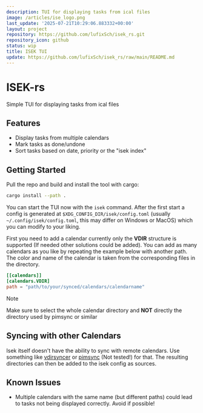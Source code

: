 ```yaml
---
description: TUI for displaying tasks from ical files
image: /articles/ise_logo.png
last_update: '2025-07-21T10:29:06.883332+00:00'
layout: project
repository: https://github.com/lufixSch/isek_rs.git
repository_icon: github
status: wip
title: ISEK TUI
update: https://github.com/lufixSch/isek_rs/raw/main/README.md
---
```


# ISEK-rs

Simple TUI for displaying tasks from ical files

## Features

- Display tasks from multiple calendars
- Mark tasks as done/undone
- Sort tasks based on date, priority or the "isek index"

## Getting Started

Pull the repo and build and install the tool with cargo:

```bash
cargo install --path .
```

You can start the TUI now with the `isek` command. After the first start a config is generated at `$XDG_CONFIG_DIR/isek/config.toml` (usually `~/.config/isek/config.toml`, this may differ on Windows or MacOS) which you can modify to your liking.

First you need to add a calendar currently only the **VDIR** structure is supported (If needed other solutions could be added). You can add as many calendars as you like by repeating the example below with another path. The color and name of the calendar is taken from the corresponding files in the directory.

```toml
[[calendars]]
[calendars.VDIR]
path = "path/to/your/synced/calendars/calendarname"
```

> [!NOTE]
> Make sure to select the whole calendar directory and **NOT** directly the directory used by pimsync or similar

## Syncing with other Calendars

Isek itself doesn't have the ability to sync with remote calendars. Use something like [vdirsyncer](https://vdirsyncer.pimutils.org/en/stable/index.html) or [pimsync](https://git.sr.ht/~whynothugo/pimsync) (Not tested!) for that. The resulting directories can then be added to the isek config as sources.

## Known Issues

- Multiple calendars with the same name (but different paths) could lead to tasks not being displayed correctly. Avoid if possible!